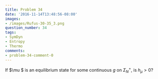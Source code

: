 ```yaml
---
title: Problem 34
date: '2016-11-14T13:48:56-08:00'
images:
- /images/Rufus-30-35_3.png
question_number: 34
tags:
- SymDyn
- Entropy
- Thermo
comments:
- problem-34-comment-0
---
```

If $\mu $ is an equilibrium state for some continuous $g$ on $\Sigma _N^+$, is
$h_\mu >0$?

